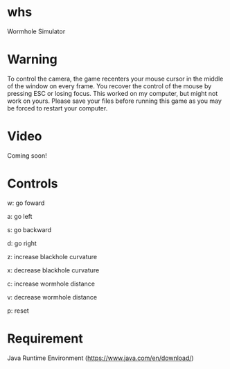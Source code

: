 # whs
Wormhole Simulator

# Warning
To control the camera, the game recenters your mouse cursor in the middle of the window on every frame. You recover the control of the mouse by pressing ESC or losing focus. This worked on my computer, but might not work on yours. Please save your files before running this game as you may be forced to restart your computer.

# Video
Coming soon!

# Controls
w: go foward

a: go left

s: go backward

d: go right

z: increase blackhole curvature

x: decrease blackhole curvature

c: increase wormhole distance

v: decrease wormhole distance

p: reset

# Requirement
Java Runtime Environment (https://www.java.com/en/download/)
